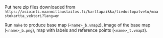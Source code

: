 Put here zip files downloaded from
`https://asiointi.maanmittauslaitos.fi/karttapaikka/tiedostopalvelu/maastokartta_vektori?lang=en`

Run `make` to produce base map (`<name>_b.vmap2`), image of the base map (`<name>_b.png`),
map with labels and reference points (`<name>_t.vmap2`).
